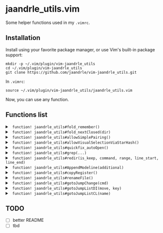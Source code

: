 # jaandrle_utils.vim

Some helper functions used in my `.vimrc`.

## Installation

Install using your favorite package manager, or use Vim's built-in package
support:

    mkdir -p ~/.vim/plugin/vim-jaandrle_utils
    cd ~/.vim/plugin/vim-jaandrle_utils
    git clone https://github.com/jaandrle/vim-jaandrle_utils.git

In `.vimrc`:

    source ~/.vim/plugin/vim-jaandrle_utils/jaandrle_utils.vim

Now, you can use any function.

## Functions list
<details> <summary> <code> function! jaandrle_utils#fold_remember() </code> </summary>

    Sets Vim to save folds in files automatically
</details>
<details> <summary> <code> function! jaandrle_utils#fold_nextClosed(dir) </code> </summary>
    Use `j`/`k` as arguments, navigates to the next fold.
</details>
<details> <summary> <code> function! jaandrle_utils#allowSimplePairing() </code> </summary>

    Very basic/simple qutes/brackets pairing in insert/command mode.
    E.g. `inoremap <> <c-g>u<><Left>`
</details>
<details> <summary> <code> function! jaandrle_utils#allowVisualSelectionViaStarHash() </code> </summary>

    Allow `*`/`#` searching in visual mode
</details>
<details> <summary> <code> function! jaandrle_utils#quickfix_autoOpen() </code> </summary>

    Auto `:qopen`
</details>
<details> <summary> <code> function! jaandrle_utils#grep(...) </code> </summary>

    `:grep` alternative which is asynchronous and also uses system grep tool (see `:help 'grepprg'`)
</details>
<details> <summary> <code> function! jaandrle_utils#redir(is_keep, command, range, line_start, line_end) </code> </summary>

    Redirecs any Vim `command` to ‘nofile’ buffer, `is_keep` modify deleting buffer when leaving and also (no)split.
    ```
    command! -complete=command -bar -range -nargs=+ ALTredir call jaandrle_utils#redir(0, <q-args>, <range>, <line1>, <line2>)
    " run curent line(s) in node
    '<,'>ALTredir !node
    " changes in buffer
    ALTredir changes
    ```
</details>
<details> <summary> <code> function! jaandrle_utils#AppendModeline(additional) </code> </summary>

    Add current `modeline` (see `:help modeline`)
</details>
<details> <summary> <code> function! jaandrle_utils#copyRegister() </code> </summary>

    To copy content between registers
</details>
<details> <summary> <code> function! jaandrle_utils#renameFile() </code> </summary>

</details>
<details> <summary> <code> function! jaandrle_utils#gotoJumpChange(cmd) </code> </summary>

    Argument can be `"jump"`/`"changes"`, invokes combine showing list and option to navigate
</details>
<details> <summary> <code> function! jaandrle_utils#gotoJumpListDI(move, key) </code> </summary>

    Argument can be `"["`/`"]"` for `move` and `"I"`/`"D"` for `key`, invokes combine showing list and option to navigate
</details>
<details> <summary> <code> function! jaandrle_utils#gotoJumpListCL(name) </code> </summary>

    Argument can be `"c"`/`"l"`, invokes combine showing list and option to navigate
</details>

## TODO
- [ ] better README
- [ ] tbd

